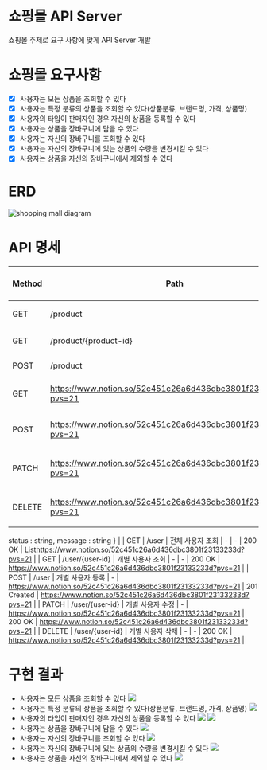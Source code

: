 # 쇼핑몰 API Server
쇼핑몰 주제로 요구 사항에 맞게 API Server 개발

# 쇼핑몰 요구사항
- [x] 사용자는 모든 상품을 조회할 수 있다
- [x] 사용자는 특정 분류의 상품을 조회할 수 있다(상품분류, 브랜드명, 가격, 상품명)    
- [x] 사용자의 타입이 판매자인 경우 자신의 상품을 등록할 수 있다    
- [x] 사용자는 상품을 장바구니에 담을 수 있다
- [x] 사용자는 자신의 장바구니를 조회할 수 있다   
- [x] 사용자는 자신의 장바구니에 있는 상품의 수량을 변경시킬 수 있다    
- [x] 사용자는 상품을 자신의 장바구니에서 제외할 수 있다

# ERD
![shopping mall diagram](/dbdiagram/shoppingmall%20diagram.png)

# API 명세

| Method | Path | Description | Request Header | Request Body | Response Status Code | Response Body |
| --- | --- | --- | --- | --- | --- | --- |
| GET | /product | 전체 상품 조회 | - | - | 200 OK | List<https://www.notion.so/52c451c26a6d436dbc3801f23133233d?pvs=21> |
| GET | /product/{product-id} | 개별 상품 조회 | - | - | 200 OK | https://www.notion.so/52c451c26a6d436dbc3801f23133233d?pvs=21 |
| POST | /product | 상품 등록 | - | https://www.notion.so/52c451c26a6d436dbc3801f23133233d?pvs=21 | 201 Created | List<https://www.notion.so/52c451c26a6d436dbc3801f23133233d?pvs=21> |
| GET | https://www.notion.so/52c451c26a6d436dbc3801f23133233d?pvs=21 | 사용자 장바구니 조회 | user-id : {user-id} | - | 200 OK | https://www.notion.so/52c451c26a6d436dbc3801f23133233d?pvs=21 |
| POST | https://www.notion.so/52c451c26a6d436dbc3801f23133233d?pvs=21 | 사용자 장바구니 상품 등록 | - | https://www.notion.so/52c451c26a6d436dbc3801f23133233d?pvs=21 | 201 Created | List<https://www.notion.so/52c451c26a6d436dbc3801f23133233d?pvs=21> |
| PATCH | https://www.notion.so/52c451c26a6d436dbc3801f23133233d?pvs=21 | 사용자 장바구니 상품 수량 수정 | - | https://www.notion.so/52c451c26a6d436dbc3801f23133233d?pvs=21 | 200 OK | https://www.notion.so/52c451c26a6d436dbc3801f23133233d?pvs=21 |
| DELETE | https://www.notion.so/52c451c26a6d436dbc3801f23133233d?pvs=21 | 사용자 장바구니 상품 제외 | - | - | 200 OK | {
status : string,
message : string
} |
| GET | /user | 전체 사용자 조회 | - | - | 200 OK | List<https://www.notion.so/52c451c26a6d436dbc3801f23133233d?pvs=21> |
| GET | /user/{user-id} | 개별 사용자 조회 | - | - | 200 OK | https://www.notion.so/52c451c26a6d436dbc3801f23133233d?pvs=21 |
| POST | /user | 개별 사용자 등록 | - | https://www.notion.so/52c451c26a6d436dbc3801f23133233d?pvs=21 | 201 Created | https://www.notion.so/52c451c26a6d436dbc3801f23133233d?pvs=21 |
| PATCH | /user/{user-id} | 개별 사용자 수정 | - | https://www.notion.so/52c451c26a6d436dbc3801f23133233d?pvs=21 | 200 OK | https://www.notion.so/52c451c26a6d436dbc3801f23133233d?pvs=21 |
| DELETE | /user/{user-id} | 개별 사용자 삭제 | - | - | 200 OK | https://www.notion.so/52c451c26a6d436dbc3801f23133233d?pvs=21 |

# 구현 결과
- 사용자는 모든 상품을 조회할 수 있다
    ![](/images/getProduct.png)
- 사용자는 특정 분류의 상품을 조회할 수 있다(상품분류, 브랜드명, 가격, 상품명)
    ![](/images/getProductFilter.png)
- 사용자의 타입이 판매자인 경우 자신의 상품을 등록할 수 있다
    ![](/images/postProduct.png)
    ![](/images/postProductAuth.png)
- 사용자는 상품을 장바구니에 담을 수 있다
    ![](/images/postBasket.png)
- 사용자는 자신의 장바구니를 조회할 수 있다
    ![](/images/getBasket.png)
- 사용자는 자신의 장바구니에 있는 상품의 수량을 변경시킬 수 있다
    ![](/images/patchBasket.png)
- 사용자는 상품을 자신의 장바구니에서 제외할 수 있다
    ![](/images/deleteBasket.png)

